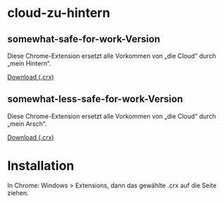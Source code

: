 # cloud-zu-hintern

## somewhat-safe-for-work-Version

Diese Chrome-Extension ersetzt alle Vorkommen von „die Cloud“ durch „mein Hintern“.

[Download (.crx)](https://github.com/moeffju/cloud-to-butt/blob/master/cloud-zu-hintern.crx?raw=true)

## somewhat-less-safe-for-work-Version

Diese Chrome-Extension ersetzt alle Vorkommen von „die Cloud“ durch „mein Arsch“.

[Download (.crx)](https://github.com/moeffju/cloud-to-butt/blob/master/cloud-zu-arsch.crx?raw=true)

# Installation

In Chrome: Windows > Extensions, dann das gewählte .crx auf die Seite ziehen.
